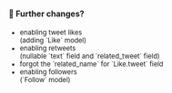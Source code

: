 #### 🤔 Further changes?

<small>
<ul>
  <li>
    enabling tweet likes<br>
    (adding `Like` model)
  </li>
  <li>
    enabling retweets<br>
    (nullable `text` field and `related_tweet` field)
  </li>
  <li>
    forgot the `related_name` for `Like.tweet` field
  </li>
  <li>
    enabling followers<br>
    (`Follow` model)
  </li>
</ul>
</small>


<aside class="notes">
</aside>
